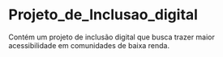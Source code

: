# Projeto_de_Inclusao_digital
Contém um projeto de inclusão digital que busca trazer maior acessibilidade em comunidades de baixa renda.
